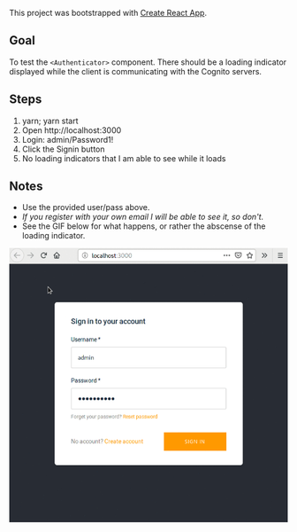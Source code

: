 This project was bootstrapped with [Create React App](https://github.com/facebook/create-react-app).

## Goal
To test the `<Authenticator>` component. There should be a loading indicator displayed while the client is communicating with the Cognito servers.

## Steps
1. yarn; yarn start
2. Open http://localhost:3000
3. Login: admin/Password1!
4. Click the Signin button
5. No loading indicators that I am able to see while it loads

## Notes
- Use the provided user/pass above.
- _If you register with your own email I will be able to see it, so don't._
- See the GIF below for what happens, or rather the abscense of the loading indicator.

<img src="public/no loading.gif">
